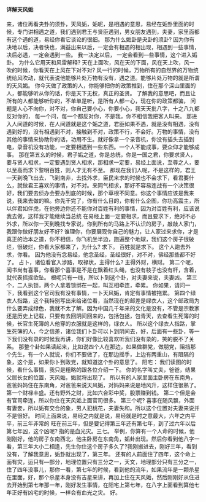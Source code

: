 #### 详解天风姤

来，诸位再看夬卦的须卦，天风姤，姤呢，是相遇的意思，易经在姤卦里面的时候，专门讲相遇之道，我们遇到君王与贤臣遇到，男女朋友遇到，夫妻，家里面都有这个遇的道，易经你看它谈论的很细。
那为什么姤卦是夬卦的须卦? 因为你有决地以后，决者快也，满益出来以后，一定会有相遇的相出现，相遇到一些事情，决后必遇，一定会遇到一些。
我一决定以后， 一定会看到—些事情，这个进入姤卦。
为什么它用天和风雷解释? 天在上面吹，风在天的下面，风在天上吹，风一吹的时候，你看天在上风在下对不对? 风一行的时候，万物所有的自然界的万物统统给风吹动，就代表说他能够片处万物有没有，遇之道。能够片处万物的就是所谓的天风姤。
你今天做了政策的人，你能够把你的政策推到，住在那个深山里面的人，都能够听从你的话，你是天下无权，真正的圣贤。
了解我的意思吧，而且让所有的人都能够听你的，不单单是听，是所有人都一心，现在你的政策都骗， 问题是人心不向你，对不对，你自己要小心，你要小心，我天天批八字，十之八九都反对你的，
每一个问，每一个都反对你，不是我，你不相信我把客人叫来。
那进入人间道的时候，在人间道就是这个姤之道，君臣如果不遇，就是没有相遇，没有遇到好的，没有相遇到不对，接触到不对，政策不行，不会好。万物的事情，没有其他的事情来协助你的话，功用不生。就好像拿一个录音机，你没有插头去插到电，录音机没有功能，一定要相遇到一些东西。一个人不能成事，要众仰才能够成事。
那在第五幺的时候，君子姤之道，你是总统，你是一国之君，你要求贤人，要与贤人相求，一定要遇到贤人相求，那相求一定要，易经上面说，至尊之人，要以至高而求下黎明百姓，则人才无有不至。
那现在我们人呢，不是这样的，君王—天到晚飞出去，飞到南非，去找外求，臣民来求的时候也不会求下，看君要什么，就做君王喜欢的事情，对不对。来同气相求，那好不容易连战有一个决策很好，我们要去侦办会要办到底的时候，那个草根不同意。你这个事情应该是我来说，我来去做的嘛。你先干完了，你有什么目的，你有什么企图，你功高震主，所以伴君如伴虎，在他旁边你还不能你对百姓有利的事情，因为对百姓有利，应该说我去做，这样我才能继续当总统
在易经上面一定要相求，而且要求下，绝对不必外求，所以你一天到晚找专家说，你到所有的马路上不认识的房子，敲敲人家门，我跟你做好朋友好不好? 谁理你，你要展现你自己的魅力，让人家过来求你，才是真正的治本之道，你不相信，你飞机坐半边，跑遍整个地球，我们这个房子很破烂，很破烂，你看大家都来了，为什么? 求下。
百姓就是求下。
这个人跑去外求，你看。
因为他没有念易经，他念圣经，圣经很好，对不对，佛经那些都不好了。
占卜，诸位看官入涉路，取禄状，主得什么? 主得外财，横财。
第二个呢，闻书尚有喜事，你看那个喜事是不是在飘着红头绳，也没有枝子也没有杆，含着，就代表摇摇欲坠。
根呢只有一线，所以卜到这个卦，对夫妻来说，夫妻凶。
第三个，二人执锁，两个人拿着锁绑在一起，叫互相牵连，牵累。
你如果，请问一下，我看到这个官司我有没有事情，一卜天风姤，肯定有事情被拖累。
第四个绿衣人指路，这个我特别写出来给诸位看，当然现在的邮差是绿衣人，这个邮政局为什么要弄成绿色，我就不太了解。因为中国几千年来的文化是没有，不管是宗教家还是历史上记载，只要有去回阴间回来的，包括包拯，包青天，去查看生死簿的时候，长官生死簿的人他穿的衣服就是这样的，绿衣人。
所以这个绿衣人指路，掌生死簿的人，今之信差，诸位我们卜卦可以卜到阴间去，好，后面有一些卦，等一下我们没有录的时候我再讲，你们好像比较喜欢听我们没有录的，笑的脱不了关系。
那整个卦如果读起来，比如说四个人在那边，如果做群党，做朋党，阻挡那个先生，有—个人就说，你们不要做了，在那边摇手，上边有两重山，有阻隔的象，这个是，如果你卜到政党，就知道这个卦的意思了。
阳宅：
我们读图的时候，看什么事情，我只是粗略的跟各位介绍一下。
你的名字叫丈夫，爸爸，结果父居长女的位置，天风姤，姤就将出现了。
所以有的人家里面主卧房在东南角，爸爸妈妈住在东南角，对爸爸来说天风姤，对妈妈来说是地风升，这样住很熟了。
第一个财禄丰盛。还有野外之财，比如六合彩中奖，股票赚到钱。
第二个但是会有官司牵连，所以你住在天风姤上面官司很多。
第三个呢? 喜事在随风飘，外面有妻妾，所以姤有交合的象，男人犯桃花，夫妻失和。所以这个位置对夫妻来说并不是很好。
时间上面来说，易经之内就是说，易经就是时之意最大，六年之内平平，前三年非常的
旺在前三年，但是要记得第三年还有第七年，到了过六年以后第七年凶，这个凶呢? 指的是血光灾。三七。
举例，你算有一个人命的时候，他刚刚好，他的房子东南西北，他主卧房在东南角，姤卦出现。然后你看到他八字一看，第三年大小二相逢，先生你住这个房子多久了?我刚搬进去，刚好三年，看到没有，了解我意思，姤卦就出现了，第三年。
还有的人前面住了四年，这个命上面有灾，运只有—部分，地理位置只有三分之一，天文，地理部分只有三分之一，住了四年没事儿，那你一看，第七年的时候，看到他的流年，如果流年是一颗杀星在里面，好，那个杀星本身没有吉星来讲，再加上住在天风姤，然后刚刚好从住进去开始到第七年那一年，刚好发生事情，在阳宅上第七年，在八字上面看到算他七年正好有凶宅的时候，一样会有血光之灾。
好。
